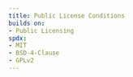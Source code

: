 ```yaml
---
title: Public License Conditions
builds on:
- Public Licensing
spdx:
- MIT
- BSD-4-Clause
- GPLv2
---
```

